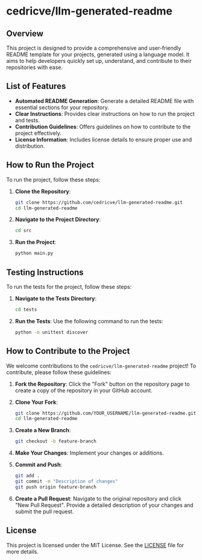 # cedricve/llm-generated-readme

## Overview
This project is designed to provide a comprehensive and user-friendly README template for your projects, generated using a language model. It aims to help developers quickly set up, understand, and contribute to their repositories with ease.

## List of Features
- **Automated README Generation**: Generate a detailed README file with essential sections for your repository.
- **Clear Instructions**: Provides clear instructions on how to run the project and tests.
- **Contribution Guidelines**: Offers guidelines on how to contribute to the project effectively.
- **License Information**: Includes license details to ensure proper use and distribution.

## How to Run the Project
To run the project, follow these steps:

1. **Clone the Repository**:
   ```bash
   git clone https://github.com/cedricve/llm-generated-readme.git
   cd llm-generated-readme
   ```

2. **Navigate to the Project Directory**:
   ```bash
   cd src
   ```

3. **Run the Project**:
   ```bash
   python main.py
   ```

## Testing Instructions
To run the tests for the project, follow these steps:

1. **Navigate to the Tests Directory**:
   ```bash
   cd tests
   ```

2. **Run the Tests**:
   Use the following command to run the tests:
   ```bash
   python -m unittest discover
   ```

## How to Contribute to the Project
We welcome contributions to the `cedricve/llm-generated-readme` project! To contribute, please follow these guidelines:

1. **Fork the Repository**:
   Click the "Fork" button on the repository page to create a copy of the repository in your GitHub account.

2. **Clone Your Fork**:
   ```bash
   git clone https://github.com/YOUR_USERNAME/llm-generated-readme.git
   cd llm-generated-readme
   ```

3. **Create a New Branch**:
   ```bash
   git checkout -b feature-branch
   ```

4. **Make Your Changes**:
   Implement your changes or additions.

5. **Commit and Push**:
   ```bash
   git add .
   git commit -m "Description of changes"
   git push origin feature-branch
   ```

6. **Create a Pull Request**:
   Navigate to the original repository and click "New Pull Request". Provide a detailed description of your changes and submit the pull request.

## License
This project is licensed under the MIT License. See the [LICENSE](LICENSE) file for more details.